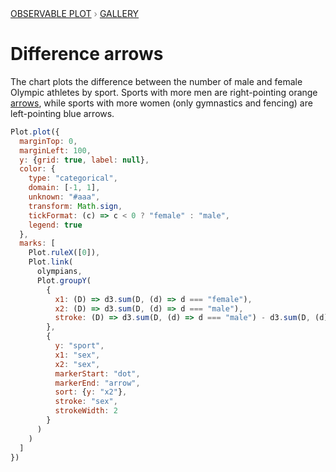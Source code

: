 <div style="color: grey; font: 13px/25.5px var(--sans-serif); text-transform: uppercase;"><h1 style="display: none;">Plot: Difference arrows</h1><a href="/plot">Observable Plot</a> › <a href="/@observablehq/plot-gallery">Gallery</a></div>

# Difference arrows

The chart plots the difference between the number of male and female Olympic athletes by sport. Sports with more men are right-pointing orange [arrows](https://observablehq.com/plot/marks/arrow), while sports with more women (only gymnastics and fencing) are left-pointing blue arrows.

```js echo
Plot.plot({
  marginTop: 0,
  marginLeft: 100,
  y: {grid: true, label: null},
  color: {
    type: "categorical",
    domain: [-1, 1],
    unknown: "#aaa",
    transform: Math.sign,
    tickFormat: (c) => c < 0 ? "female" : "male",
    legend: true
  },
  marks: [
    Plot.ruleX([0]),
    Plot.link(
      olympians,
      Plot.groupY(
        {
          x1: (D) => d3.sum(D, (d) => d === "female"),
          x2: (D) => d3.sum(D, (d) => d === "male"),
          stroke: (D) => d3.sum(D, (d) => d === "male") - d3.sum(D, (d) => d === "female")
        },
        {
          y: "sport",
          x1: "sex",
          x2: "sex",
          markerStart: "dot",
          markerEnd: "arrow",
          sort: {y: "x2"},
          stroke: "sex",
          strokeWidth: 2
        }
      )
    )
  ]
})
```
